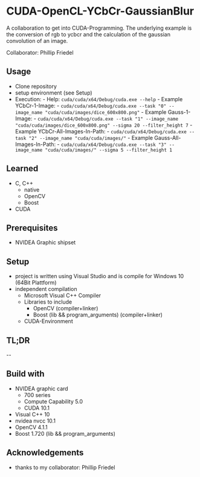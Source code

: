 # CUDA-OpenCL-YCbCr-GaussianBlur
A collaboration to get into CUDA-Programming. The underlying example is the conversion of rgb to ycbcr and the calculation of the gaussian convolution of an image.

Collaborator: Phillip Friedel

## Usage
 - Clone repository
 - setup environment (see Setup)
 - Execution:
       - Help: ```cuda/cuda/x64/Debug/cuda.exe --help```
       - Example YCbCr-1-Image:
           - ```cuda/cuda/x64/Debug/cuda.exe --task "0" --image_name "cuda/cuda/images/dice_600x800.png"```
       - Example Gauss-1-Image:
           - ```cuda/cuda/x64/Debug/cuda.exe --task "1" --image_name "cuda/cuda/images/dice_600x800.png" --sigma 20 --filter_height 7```
       - Example YCbCr-All-Images-In-Path:
           - ```cuda/cuda/x64/Debug/cuda.exe --task "2" --image_name "cuda/cuda/images/"```
       - Example Gauss-All-Images-In-Path:
           - ```cuda/cuda/x64/Debug/cuda.exe --task "3" --image_name "cuda/cuda/images/" --sigma 5 --filter_height 1```

## Learned
 - C, C++
     - native
     - OpenCV
     - Boost
 - CUDA
## Prerequisites
 - NVIDEA Graphic shipset
## Setup
 - project is written using Visual Studio and is compile for Windows 10 (64Bit Plattform)
 - independent compilation 
     - Microsoft Visual C++ Compiler
     - Libraries to include
         - OpenCV (compiler+linker)
         - Boost (lib && program_arguments) (compiler+linker)
     - CUDA-Environment
 
## TL;DR
--
## Build with
- NVIDEA graphic card
    - 700 series
    - Compute Capability 5.0
    - CUDA 10.1
- Visual C++ 10
- nvidea nvcc 10.1
- OpenCV 4.1.1
- Boost 1.720 (lib && program_arguments)
## Acknowledgements
 - thanks to my collaborator: Phillip Friedel

